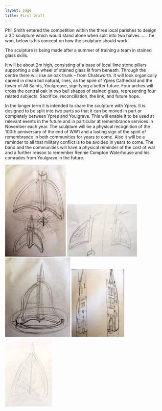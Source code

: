 ```yaml
---
layout: page
title: First Draft
---
```


Phil Smith entered the competition within the three local parishes to design a 3D sculpture which would stand alone when split into two halves......  he won, below is his concept on how the sculpture should work .

The sculpture is being made after a summer of training a team in stained glass skills.

It will be about 2m high, consisting of a base of local lime stone pillars supporting a oak wheel of stained glass lit from beneath. Through the centre there will rise an oak trunk – from Chatsworth. It will look organically carved in clean but natural, lines, as the spire of Ypres Cathedral and the tower of All Saints, Youlgreave, signifying a better future. Four arches will cross the central oak in two bell shapes of stained glass, representing four related subjects. Sacrifice, reconciliation, the link, and future hope.

In the longer term it is intended to share the sculpture with Ypres. It is designed to be split into two parts so that it can be moved in part or completely between Ypres and Youlgrave. This will enable it to be used at relevant events in the future and in particular at remembrance services in November each year. The sculpture will be a physical recognition of the 100th anniversary of the end of WW1 and a lasting sign of the spirit of remembrance in both communities for years to come. Also it will be a reminder to all that military conflict is to be avoided in years to come. The band and the communities will have a physical reminder of the cost of war and a further reason to remember Rennie Compton Waterhouse and his comrades from Youlgrave in the future.

![](/assets/images/first-draft/B0F14182-786D-4CB4-AEF3-50AA53B9BABF.jpg)
![](/assets/images/first-draft/AFA1775F-77B1-4034-9BCE-66E73B488504.jpg)
![](/assets/images/first-draft/43AD395E-A4FC-44BD-8EED-97292EB5D03F.jpg)
![](/assets/images/first-draft/98580406-9F0F-4750-943F-B9A6F6FF76D4.jpg)
![](/assets/images/first-draft/925879BD-1C34-423E-8FB5-412F624ECFEB.jpg)
